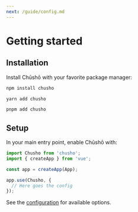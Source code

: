 ```yaml
---
next: /guide/config.md
---
```


# Getting started

## Installation

Install Chūshō with your favorite package manager:

<CodeGroup>
  <CodeGroupItem title="npm" active>

```bash
npm install chusho
```

  </CodeGroupItem>

  <CodeGroupItem title="yarn">

```bash
yarn add chusho
```

  </CodeGroupItem>

  <CodeGroupItem title="pnpm">

```bash
pnpm add chusho
```

  </CodeGroupItem>
</CodeGroup>

## Setup

In your main entry point, enable Chūshō with:

```js
import Chusho from 'chusho';
import { createApp } from 'vue';

const app = createApp(App);

app.use(Chusho, {
  // Here goes the config
});
```

See the [configuration](/guide/config.html) for available options.
